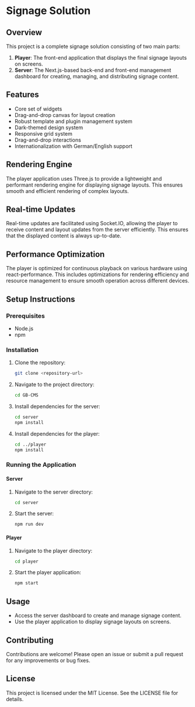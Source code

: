 # Signage Solution

## Overview
This project is a complete signage solution consisting of two main parts:

1. **Player**: The front-end application that displays the final signage layouts on screens.
2. **Server**: The Next.js-based back-end and front-end management dashboard for creating, managing, and distributing signage content.

## Features
- Core set of widgets
- Drag-and-drop canvas for layout creation
- Robust template and plugin management system
- Dark-themed design system
- Responsive grid system
- Drag-and-drop interactions
- Internationalization with German/English support

## Rendering Engine
The player application uses Three.js to provide a lightweight and performant rendering engine for displaying signage layouts. This ensures smooth and efficient rendering of complex layouts.

## Real-time Updates
Real-time updates are facilitated using Socket.IO, allowing the player to receive content and layout updates from the server efficiently. This ensures that the displayed content is always up-to-date.

## Performance Optimization
The player is optimized for continuous playback on various hardware using react-performance. This includes optimizations for rendering efficiency and resource management to ensure smooth operation across different devices.

## Setup Instructions

### Prerequisites
- Node.js
- npm

### Installation

1. Clone the repository:
   ```bash
   git clone <repository-url>
   ```

2. Navigate to the project directory:
   ```bash
   cd GB-CMS
   ```

3. Install dependencies for the server:
   ```bash
   cd server
   npm install
   ```

4. Install dependencies for the player:
   ```bash
   cd ../player
   npm install
   ```

### Running the Application

#### Server
1. Navigate to the server directory:
   ```bash
   cd server
   ```
2. Start the server:
   ```bash
   npm run dev
   ```

#### Player
1. Navigate to the player directory:
   ```bash
   cd player
   ```
2. Start the player application:
   ```bash
   npm start
   ```

## Usage
- Access the server dashboard to create and manage signage content.
- Use the player application to display signage layouts on screens.

## Contributing
Contributions are welcome! Please open an issue or submit a pull request for any improvements or bug fixes.

## License
This project is licensed under the MIT License. See the LICENSE file for details.
